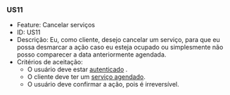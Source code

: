 ### US11

- Feature: Cancelar serviços
- ID: US11
- Descrição: Eu, como cliente, desejo cancelar um serviço, para que eu possa desmarcar a ação caso eu esteja ocupado ou simplesmente não posso comparecer a data anteriormente agendada.
- Critérios de aceitação:
    *  O usuário deve estar <a href="../../diagramas/casosDeUso/UC11">autenticado</a> .
    *  O cliente deve ter um <a href="../../diagramas/casosDeUso/UC13">serviço agendado</a>.
    *  O usuário deve confirmar a ação, pois é irreversível.